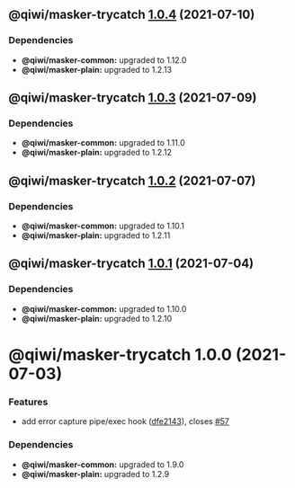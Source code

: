 ## @qiwi/masker-trycatch [1.0.4](https://github.com/qiwi/masker/compare/@qiwi/masker-trycatch@1.0.3...@qiwi/masker-trycatch@1.0.4) (2021-07-10)





### Dependencies

* **@qiwi/masker-common:** upgraded to 1.12.0
* **@qiwi/masker-plain:** upgraded to 1.2.13

## @qiwi/masker-trycatch [1.0.3](https://github.com/qiwi/masker/compare/@qiwi/masker-trycatch@1.0.2...@qiwi/masker-trycatch@1.0.3) (2021-07-09)





### Dependencies

* **@qiwi/masker-common:** upgraded to 1.11.0
* **@qiwi/masker-plain:** upgraded to 1.2.12

## @qiwi/masker-trycatch [1.0.2](https://github.com/qiwi/masker/compare/@qiwi/masker-trycatch@1.0.1...@qiwi/masker-trycatch@1.0.2) (2021-07-07)





### Dependencies

* **@qiwi/masker-common:** upgraded to 1.10.1
* **@qiwi/masker-plain:** upgraded to 1.2.11

## @qiwi/masker-trycatch [1.0.1](https://github.com/qiwi/masker/compare/@qiwi/masker-trycatch@1.0.0...@qiwi/masker-trycatch@1.0.1) (2021-07-04)





### Dependencies

* **@qiwi/masker-common:** upgraded to 1.10.0
* **@qiwi/masker-plain:** upgraded to 1.2.10

# @qiwi/masker-trycatch 1.0.0 (2021-07-03)


### Features

* add error capture pipe/exec hook ([dfe2143](https://github.com/qiwi/masker/commit/dfe214344b64f5ec9628c6149846b752185b0ba1)), closes [#57](https://github.com/qiwi/masker/issues/57)





### Dependencies

* **@qiwi/masker-common:** upgraded to 1.9.0
* **@qiwi/masker-plain:** upgraded to 1.2.9
